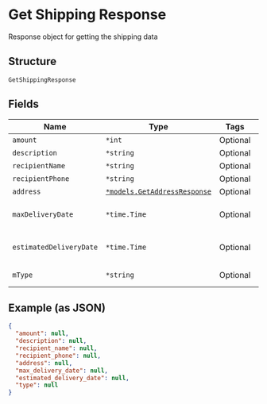
# Get Shipping Response

Response object for getting the shipping data

## Structure

`GetShippingResponse`

## Fields

| Name | Type | Tags | Description |
|  --- | --- | --- | --- |
| `amount` | `*int` | Optional | - |
| `description` | `*string` | Optional | - |
| `recipientName` | `*string` | Optional | - |
| `recipientPhone` | `*string` | Optional | - |
| `address` | [`*models.GetAddressResponse`](../../doc/models/get-address-response.md) | Optional | - |
| `maxDeliveryDate` | `*time.Time` | Optional | Data máxima de entrega |
| `estimatedDeliveryDate` | `*time.Time` | Optional | Prazo estimado de entrega |
| `mType` | `*string` | Optional | Shipping Type |

## Example (as JSON)

```json
{
  "amount": null,
  "description": null,
  "recipient_name": null,
  "recipient_phone": null,
  "address": null,
  "max_delivery_date": null,
  "estimated_delivery_date": null,
  "type": null
}
```

